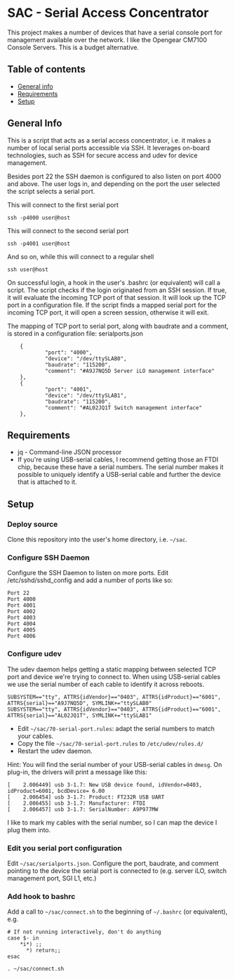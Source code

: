 # SAC - Serial Access Concentrator
This project makes a number of devices that have a serial console port for management available over the network.
I like the Opengear CM7100 Console Servers. This is a budget alternative.

## Table of contents
* [General info](#general-info)
* [Requirements](#requirements)
* [Setup](#setup)

## General Info
This is a script that acts as a serial access concentrator, i.e. it makes a number of local serial ports accessible via SSH. It leverages on-board technologies, such as SSH for secure access and udev for device management.

Besides port 22 the SSH daemon is configured to also listen on port 4000 and above. The user logs in, and depending on the port the user selected the script selects a serial port.

This will connect to the first serial port
```
ssh -p4000 user@host 
```
This will connect to the second serial port
```
ssh -p4001 user@host 
```
And so on, while this will connect to a regular shell
```
ssh user@host 
```

On successful login, a hook in the user's .bashrc (or equivalent) will call a script. The script checks if the login originated from an SSH session. If true, it will evaluate the incoming TCP port of that session. It will look up the TCP port in a configuration file. If the script finds a mapped serial port for the incoming TCP port, it will open a screen session, otherwise it will exit.

The mapping of TCP port to serial port, along with baudrate and a comment, is stored in a configuration file: serialports.json
```
	{
			"port": "4000",
			"device": "/dev/ttySLAB0",
			"baudrate": "115200",
			"comment": "#A9J7NQ5D Server iLO management interface"
	},
	{
			"port": "4001",
			"device": "/dev/ttySLAB1",
			"baudrate": "115200",
			"comment": "#AL02JQ1T Switch management interface"
	},
```

## Requirements
* jq - Command-line JSON processor
* If you're using USB-serial cables, I recommend getting those an FTDI chip, because these have a serial numbers. The serial number makes it possible to uniquely identify a USB-serial cable and further the device that is attached to it.


## Setup

### Deploy source
Clone this repository into the user's home directory, i.e. `~/sac`.

### Configure SSH Daemon
Configure the SSH Daemon to listen on more ports. Edit /etc/sshd/sshd_config and add a number of ports like so:
```
Port 22
Port 4000
Port 4001
Port 4002
Port 4003
Port 4004
Port 4005
Port 4006
```

### Configure udev
The udev daemon helps getting a static mapping between selected TCP port and device we're trying to connect to. When using USB-serial cables we use the serial number of each cable to identify it across reboots. 
```
SUBSYSTEM=="tty", ATTRS{idVendor}=="0403", ATTRS{idProduct}=="6001", ATTRS{serial}=="A9J7NQ5D", SYMLINK+="ttySLAB0"
SUBSYSTEM=="tty", ATTRS{idVendor}=="0403", ATTRS{idProduct}=="6001", ATTRS{serial}=="AL02JQ1T", SYMLINK+="ttySLAB1"
```
* Edit `~/sac/70-serial-port.rules`: adapt the serial numbers to match your cables.
* Copy the file `~/sac/70-serial-port.rules` to `/etc/udev/rules.d/`
* Restart the udev daemon.

Hint: You will find the serial number of your USB-serial cables in `dmesg`. On plug-in, the drivers will print a message like this:
```
[    2.006449] usb 3-1.7: New USB device found, idVendor=0403, idProduct=6001, bcdDevice= 6.00
[    2.006454] usb 3-1.7: Product: FT232R USB UART
[    2.006455] usb 3-1.7: Manufacturer: FTDI
[    2.006457] usb 3-1.7: SerialNumber: A9P977MW
```
I like to mark my cables with the serial number, so I can map the device I plug them into.

### Edit you serial port configuration
Edit `~/sac/serialports.json`.
Configure the port, baudrate, and comment pointing to the device the serial port is connected to (e.g. server iLO, switch management port, SGI L1, etc.)

### Add hook to bashrc
Add a call to `~/sac/connect.sh` to the beginning of `~/.bashrc` (or equivalent), e.g.
```
# If not running interactively, don't do anything
case $- in
    *i*) ;;
      *) return;;
esac

. ~/sac/connect.sh
```


